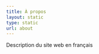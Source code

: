 ```yaml
---
title: À propos
layout: static
type: static
url: about
---
```


Description du site web en français
